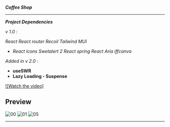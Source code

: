 **_Coffee Shop_**

---

**_Project Dependencies_**

_v 1.0 :_

_React_
_React router_
_Recoil_
_Tailwind_
_MUI_
- _React icons_
_Swetalert 2_
_React spring_
_React Aria iffcanva_

_Added in v 2.0 :_

- **useSWR**
- **Lazy Loading - Suspense**

[![Watch the video]](https://github.com/immohammadrezatavakkoli/coffeeshop/assets/100797809/487d078b-175f-4ce1-bfde-ec090de69ea7)

## Preview

![00](https://github.com/rzvkoli/coffeeshop/assets/100797809/3c11b7f2-f89f-400f-9afb-2da946515d76)
![01](https://github.com/immohammadrezatavakkoli/coffeeshop/assets/100797809/5a603fd1-5348-43b3-a682-e9d918b1a85d)
![05](https://github.com/rzvkoli/coffeeshop/assets/100797809/7a3529f6-38fb-4c82-979a-6f03b4d08072)

----
